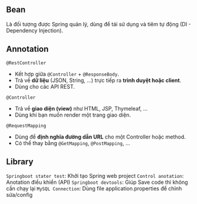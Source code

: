 ## Bean
Là đối tượng được Spring quản lý, dùng để tái sử dụng và tiêm tự động (DI - Dependency Injection).


## Annotation
`@RestController`
- Kết hợp giữa `@Controller` + `@ResponseBody`.
- Trả về **dữ liệu** (JSON, String, ...) trực tiếp ra **trình duyệt hoặc client**.
- Dùng cho các API REST.


`@Controller`
- Trả về **giao diện (view)** như HTML, JSP, Thymeleaf, ...
- Dùng khi bạn muốn render một trang giao diện.


`@RequestMapping`
- Dùng để **định nghĩa đường dẫn URL** cho một Controller hoặc method.
- Có thể thay bằng `@GetMapping`, `@PostMapping`, ...

## Library
`Springboot stater test`: Khởi tạo Spring web project
`Control anotation`: Anotation điều khiển (API)
`Springboot devtools`: Giúp Save code thì không cần chạy lại
`MySQL Connection`: Dùng file application.properties để chỉnh sửa/config